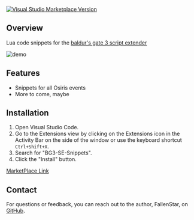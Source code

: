 [![Visual Studio Marketplace Version](https://img.shields.io/visual-studio-marketplace/v/FallenStar.replacewithgoodname.svg)](https://marketplace.visualstudio.com/items?itemName=FallenStar.replacewithlinklater)

## Overview

Lua code snippets for the [baldur's gate 3 script extender](https://github.com/Norbyte/bg3se)

![demo](https://github.com/FallenStar08/bg3-se-snippets/blob/master/.resources/BG3-Snippets-Demo.gif?raw=true)

## Features

- Snippets for all Osiris events
- More to come, maybe

## Installation

1. Open Visual Studio Code.
2. Go to the Extensions view by clicking on the Extensions icon in the Activity Bar on the side of the window or use the keyboard shortcut `Ctrl+Shift+X`.
3. Search for "BG3-SE-Snippets".
4. Click the "Install" button.

[MarketPlace Link](https://marketplace.visualstudio.com/items?itemName=FallenStar.replacewithlinklater)

## Contact

For questions or feedback, you can reach out to the author, FallenStar, on [GitHub](https://github.com/FallenStar08).
